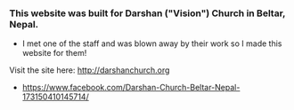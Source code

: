 ### This website was built for Darshan ("Vision") Church in Beltar, Nepal.

- I met one of the staff and was blown away by their work so I made this website for them!

Visit the site here: http://darshanchurch.org

- https://www.facebook.com/Darshan-Church-Beltar-Nepal-173150410145714/
